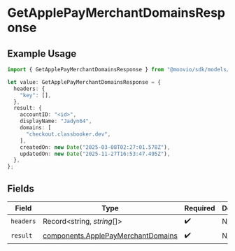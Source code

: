 # GetApplePayMerchantDomainsResponse

## Example Usage

```typescript
import { GetApplePayMerchantDomainsResponse } from "@moovio/sdk/models/operations";

let value: GetApplePayMerchantDomainsResponse = {
  headers: {
    "key": [],
  },
  result: {
    accountID: "<id>",
    displayName: "Jadyn64",
    domains: [
      "checkout.classbooker.dev",
    ],
    createdOn: new Date("2025-03-08T02:27:01.578Z"),
    updatedOn: new Date("2025-11-27T16:53:47.495Z"),
  },
};
```

## Fields

| Field                                                                                    | Type                                                                                     | Required                                                                                 | Description                                                                              |
| ---------------------------------------------------------------------------------------- | ---------------------------------------------------------------------------------------- | ---------------------------------------------------------------------------------------- | ---------------------------------------------------------------------------------------- |
| `headers`                                                                                | Record<string, *string*[]>                                                               | :heavy_check_mark:                                                                       | N/A                                                                                      |
| `result`                                                                                 | [components.ApplePayMerchantDomains](../../models/components/applepaymerchantdomains.md) | :heavy_check_mark:                                                                       | N/A                                                                                      |